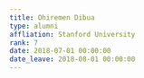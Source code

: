 ```yaml
---
title: Ohiremen Dibua
type: alumni
affliation: Stanford University
rank: 7
date: 2018-07-01 00:00:00
date_leave: 2018-08-01 00:00:00
---
```

